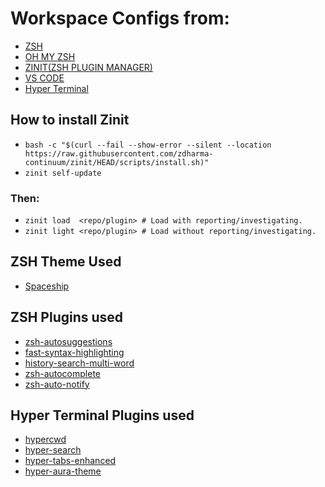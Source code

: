 # Workspace Configs from:
- [ZSH](https://www.zsh.org/)
- [OH MY ZSH](https://ohmyz.sh/)
- [ZINIT(ZSH PLUGIN MANAGER)](https://github.com/zdharma-continuum/zinit) 
- [VS CODE](https://code.visualstudio.com/)
- [Hyper Terminal](https://hyper.is/)
## How to install Zinit
- `bash -c "$(curl --fail --show-error --silent --location https://raw.githubusercontent.com/zdharma-continuum/zinit/HEAD/scripts/install.sh)"`
- `zinit self-update`
### Then: 
- `zinit load  <repo/plugin> # Load with reporting/investigating.`
- `zinit light <repo/plugin> # Load without reporting/investigating.`
## ZSH Theme Used
- [Spaceship](https://github.com/spaceship-prompt/spaceship-prompt)
## ZSH Plugins used
- [zsh-autosuggestions](https://github.com/zsh-users/zsh-autosuggestions)
- [fast-syntax-highlighting](https://github.com/zdharma-continuum/fast-syntax-highlighting)
- [history-search-multi-word](https://github.com/zdharma/history-search-multi-word)
- [zsh-autocomplete](https://github.com/marlonrichert/zsh-autocomplete)
- [zsh-auto-notify](https://github.com/MichaelAquilina/zsh-auto-notify)
## Hyper Terminal Plugins used
- [hypercwd](https://github.com/hharnisc/hypercwd)
- [hyper-search](https://www.npmjs.com/package/hyper-search)
- [hyper-tabs-enhanced](https://github.com/henrikdahl/hyper-tabs-enhanced)
- [hyper-aura-theme](https://hyper.is/store/hyper-aura-theme)
